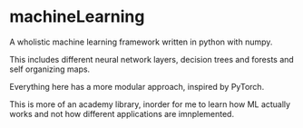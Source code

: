 # machineLearning

A wholistic machine learning framework written in python with numpy.

This includes different neural network layers, decision trees and forests and self organizing maps.

Everything here has a more modular approach, inspired by PyTorch.

This is more of an academy library, inorder for me to learn how ML actually works and not how different applications are imnplemented.
